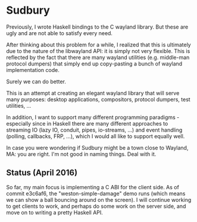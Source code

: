 Sudbury
===
Previously, I wrote Haskell bindings to the C wayland library. But these are ugly and are not able to satisfy every need.

After thinking about this problem for a while, I realized that this is ultimately due to the nature of the libwayland API: it is simply not very flexible. This is reflected by the fact that there are many wayland utilities (e.g. middle-man protocol dumpers) that simply end up copy-pasting a bunch of wayland implementation code.

Surely we can do better.

This is an attempt at creating an elegant wayland library that will serve many purposes: desktop applications, compositors, protocol dumpers, test utilities, ...

In addition, I want to support many different programming paradigms - especially since in Haskell there are many different approaches to streaming IO (lazy IO, conduit, pipes, io-streams, ...) and event handling (polling, callbacks, FRP, ...), which I would all like to support equally well.

In case you were wondering if Sudbury might be a town close to Wayland, MA: you are right. I'm not good in naming things. Deal with it.

Status (April 2016)
---
So far, my main focus is implementing a C ABI for the client side.
As of commit e3c6af6, the "weston-simple-damage" demo runs (which means we can show a ball bouncing around on the screen).
I will continue working to get clients to work, and perhaps do some work on the server side, and move on to writing a pretty Haskell API.
